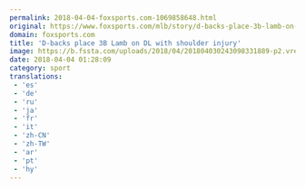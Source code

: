 ```yaml
---
permalink: 2018-04-04-foxsports.com-1069858648.html
original: https://www.foxsports.com/mlb/story/d-backs-place-3b-lamb-on-dl-with-shoulder-injury-040318
domain: foxsports.com
title: 'D-backs place 3B Lamb on DL with shoulder injury'
image: https://b.fssta.com/uploads/2018/04/201804030243098331889-p2.vresize.1200.630.high.81.jpeg
date: 2018-04-04 01:28:09
category: sport
translations: 
 - 'es'
 - 'de'
 - 'ru'
 - 'ja'
 - 'fr'
 - 'it'
 - 'zh-CN'
 - 'zh-TW'
 - 'ar'
 - 'pt'
 - 'hy'
---
```


